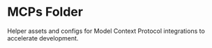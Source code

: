 # MCPs Folder

Helper assets and configs for Model Context Protocol integrations to accelerate development.
